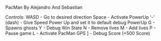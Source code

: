PacMan By Alejandro And Sebastian

Controls:
WASD - Go to desired direction
Space - Activate PowerUp
'-' (dash) - Give Speed Power Up and set it to default debug PowerUp
G - Spawns ghosts
Y - Debug Win State
N - Remove lives
M - Add lives
P - Pause game
L - Activate PacMan GPS
] - Debug Score (+500 Score)